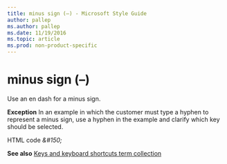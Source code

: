 ```yaml
---
title: minus sign (–) - Microsoft Style Guide
author: pallep
ms.author: pallep
ms.date: 11/19/2016
ms.topic: article
ms.prod: non-product-specific
---
```


# minus sign (–)

Use an en dash for a minus sign.

**Exception** In
an example in which the customer must type a hyphen to represent a
minus sign, use a hyphen in the example and clarify which key
should be selected.

HTML code *&\#150;*

**See also** [Keys and keyboard shortcuts term collection](../term-collections/keys-keyboard-shortcuts.md)
